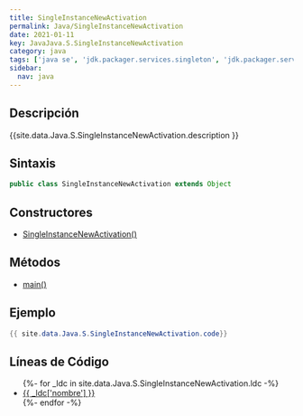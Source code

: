 ```yaml
---
title: SingleInstanceNewActivation
permalink: Java/SingleInstanceNewActivation
date: 2021-01-11
key: JavaJava.S.SingleInstanceNewActivation
category: java
tags: ['java se', 'jdk.packager.services.singleton', 'jdk.packager.services', 'clase java', 'Java 1.0']
sidebar: 
  nav: java
---
```


## Descripción
{{site.data.Java.S.SingleInstanceNewActivation.description }}

## Sintaxis
~~~java
public class SingleInstanceNewActivation extends Object
~~~

## Constructores
* [SingleInstanceNewActivation()](/Java/SingleInstanceNewActivation/SingleInstanceNewActivation/)

## Métodos
* [main()](/Java/SingleInstanceNewActivation/main)

## Ejemplo
~~~java
{{ site.data.Java.S.SingleInstanceNewActivation.code}}
~~~

## Líneas de Código
<ul>
{%- for _ldc in site.data.Java.S.SingleInstanceNewActivation.ldc -%}
   <li>
       <a href="{{_ldc['url'] }}">{{ _ldc['nombre'] }}</a>
   </li>
{%- endfor -%}
</ul>
